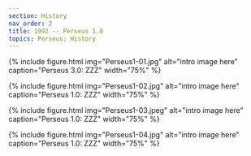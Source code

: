 ```yaml
---
section: History
nav_order: 2
title: 1992 -- Perseus 1.0 
topics: Perseus; History
---
```



{% include figure.html img="Perseus1-01.jpg" alt="intro image here" caption="Perseus 3.0: ZZZ" width="75%" %}

{% include figure.html img="Perseus1-02.jpg" alt="intro image here" caption="Perseus 1.0: ZZZ" width="75%" %}

{% include figure.html img="Perseus1-03.jpeg" alt="intro image here" caption="Perseus 1.0: ZZZ" width="75%" %}

{% include figure.html img="Perseus1-04.jpg" alt="intro image here" caption="Perseus 1.0: ZZZ" width="75%" %}



